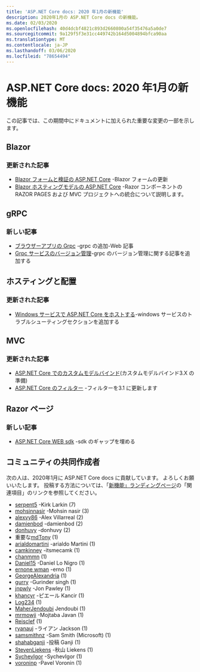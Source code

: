 ```yaml
---
title: 'ASP.NET Core docs: 2020 年1月の新機能'
description: 2020年1月の ASP.NET Core docs の新機能。
ms.date: 02/03/2020
ms.openlocfilehash: 40d4dcbf4821c893d2660800a54f35476a5a0de7
ms.sourcegitcommit: 9a129f5f3e31cc449742b164d5004894bfca90aa
ms.translationtype: MT
ms.contentlocale: ja-JP
ms.lasthandoff: 03/06/2020
ms.locfileid: "78654494"
---
```

# <a name="aspnet-core-docs-whats-new-for-january-2020"></a>ASP.NET Core docs: 2020 年1月の新機能

この記事では、この期間中にドキュメントに加えられた重要な変更の一部を示します。

## <a name="blazor"></a>Blazor

### <a name="updated-articles"></a>更新された記事

- [Blazor フォームと検証の ASP.NET Core](../blazor/forms-validation.md) -Blazor フォームの更新
- [Blazor ホスティングモデルの ASP.NET Core](../blazor/hosting-models.md) -Razor コンポーネントの RAZOR PAGES および MVC プロジェクトへの統合について説明します。

## <a name="grpc"></a>gRPC

### <a name="new-articles"></a>新しい記事

- [ブラウザーアプリの Grpc](../grpc/browser.md) -grpc の追加-Web 記事
- [Grpc サービスのバージョン管理](../grpc/versioning.md)-grpc のバージョン管理に関する記事を追加する

## <a name="hosting-and-deployment"></a>ホスティングと配置

### <a name="updated-articles"></a>更新された記事

- [Windows サービスで ASP.NET Core をホストする](../host-and-deploy/windows-service.md)-windows サービスのトラブルシューティングセクションを追加する

## <a name="mvc"></a>MVC

### <a name="updated-articles"></a>更新された記事

- [ASP.NET Core でのカスタムモデルバインド](../mvc/advanced/custom-model-binding.md)(カスタムモデルバインド3.X の準備)
- [ASP.NET Core のフィルター](../mvc/controllers/filters.md) -フィルターを3.1 に更新します

## <a name="razor-pages"></a>Razor ページ

### <a name="new-articles"></a>新しい記事

- [ASP.NET Core WEB sdk](../razor-pages/web-sdk.md) -sdk のギャップを埋める

## <a name="community-contributors"></a>コミュニティの共同作成者

次の人は、2020年1月に ASP.NET Core docs に貢献しています。 よろしくお願いいたします。 投稿する方法については、「[新機能」ランディングページ](index.yml)の「関連項目」のリンクを参照してください。

- [serpent5](https://github.com/serpent5) -Kirk Larkin (7)
- [mohsinnasir](https://github.com/mohsinnasir) -Mohsin nasir (3)
- [alexvy86](https://github.com/alexvy86) -Alex Villarreal (2)
- [damienbod](https://github.com/damienbod) -damienbod (2)
- [donhuvy](https://github.com/donhuvy) -donhuvy (2)
- 重要な[mdTony](https://github.com/antmdvs) (1)
- [arialdomartini](https://github.com/arialdomartini) -arialdo Martini (1)
- [camkinney](https://github.com/camkinney) -itsmecamk (1)
- [chanmmn](https://github.com/chanmmn) (1)
- [Daniel15](https://github.com/Daniel15) -Daniel Lo Nigro (1)
- [ernone wman](https://github.com/ernonewman) -erno (1)
- [GeorgeAlexandria](https://github.com/GeorgeAlexandria) (1)
- [gurry](https://github.com/gurry) -Gurinder singh (1)
- [jnpwly](https://github.com/jnpwly) -Jon Pawley (1)
- [khancyr](https://github.com/khancyr) -ピエール Kancir (1)
- [Log234](https://github.com/Log234) (1)
- [MaherJendoubi](https://github.com/MaherJendoubi) Jendoubi (1)
- [mrmowji](https://github.com/mrmowji) -Mojtaba Javan (1)
- [Reisclef](https://github.com/Reisclef) (1)
- [ryanauj](https://github.com/ryanauj) -ライアン Jackson (1)
- [samsmithnz](https://github.com/samsmithnz) -Sam Smith (Microsoft) (1)
- [shahabganji](https://github.com/shahabganji) -投稿 Ganji (1)
- [StevenLiekens](https://github.com/StevenLiekens) -秋山 Liekens (1)
- [SychevIgor](https://github.com/SychevIgor) -SychevIgor (1)
- [voroninp](https://github.com/voroninp) -Pavel Voronin (1)
